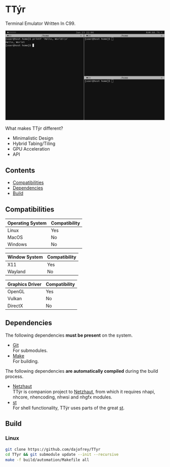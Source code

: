 # TTýr
 
Terminal Emulator Written In C99.

![screenshot](./build/data/image/screenshot.png)

What makes TTýr different?

 - Minimalistic Design
 - Hybrid Tabing/Tiling
 - GPU Acceleration
 - API

## Contents
  
 - [Compatibilities](#Compatibilities)
 - [Dependencies](#Dependencies)
 - [Build](#Build)

## Compatibilities

| Operating System | Compatibility |
| --- | --- |
| Linux | Yes |
| MacOS |  No |
| Windows |  No |

| Window System | Compatibility |
| --- | --- |
| X11 |  Yes |
| Wayland | No |

| Graphics Driver | Compatibility |
| --- | --- |
| OpenGL | Yes |
| Vulkan | No |
| DirectX | No |

## Dependencies

The following dependencies **must be present** on the system. 

 * [Git](https://git-scm.com)  
For submodules.
 * [Make](https://www.gnu.org/software/make)  
For building. 

The following dependencies **are automatically compiled** during the build process.

 * [Netzhaut](https://github.com/dajofrey/netzhaut)  
TTýr is companion project to [Netzhaut](https://github.com/dajofrey/netzhaut), from which it requires nhapi, nhcore, nhencoding, nhwsi and nhgfx modules.
 * [st](https://st.suckless.org/)  
For shell functionality, TTýr uses parts of the great [st](https://st.suckless.org/).   

## Build

### Linux

```bash
git clone https://github.com/dajofrey/TTyr   
cd TTyr && git submodule update --init --recursive    
make -f build/automation/Makefile all
```
